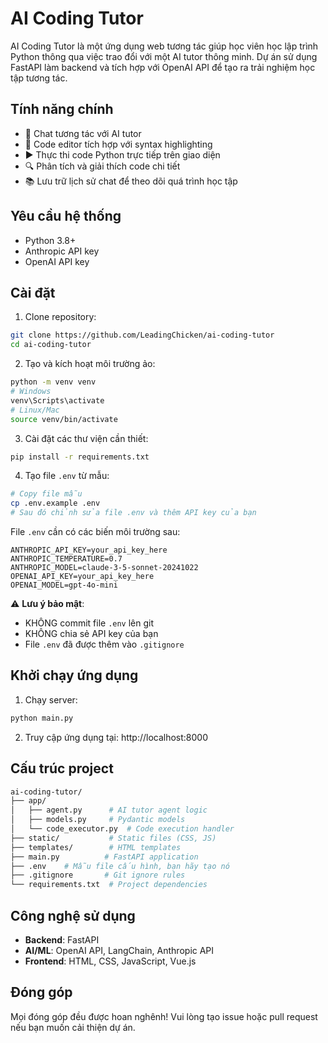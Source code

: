# AI Coding Tutor

AI Coding Tutor là một ứng dụng web tương tác giúp học viên học lập trình Python thông qua việc trao đổi với một AI tutor thông minh. Dự án sử dụng FastAPI làm backend và tích hợp với OpenAI API để tạo ra trải nghiệm học tập tương tác.

## Tính năng chính

- 💬 Chat tương tác với AI tutor
- 📝 Code editor tích hợp với syntax highlighting
- ▶️ Thực thi code Python trực tiếp trên giao diện
- 🔍 Phân tích và giải thích code chi tiết
- 📚 Lưu trữ lịch sử chat để theo dõi quá trình học tập

## Yêu cầu hệ thống

- Python 3.8+
- Anthropic API key
- OpenAI API key

## Cài đặt

1. Clone repository:

```bash
git clone https://github.com/LeadingChicken/ai-coding-tutor
cd ai-coding-tutor
```

2. Tạo và kích hoạt môi trường ảo:

```bash
python -m venv venv
# Windows
venv\Scripts\activate
# Linux/Mac
source venv/bin/activate
```

3. Cài đặt các thư viện cần thiết:

```bash
pip install -r requirements.txt
```

4. Tạo file `.env` từ mẫu:

```bash
# Copy file mẫu
cp .env.example .env
# Sau đó chỉnh sửa file .env và thêm API key của bạn
```

File `.env` cần có các biến môi trường sau:

```
ANTHROPIC_API_KEY=your_api_key_here
ANTHROPIC_TEMPERATURE=0.7
ANTHROPIC_MODEL=claude-3-5-sonnet-20241022
OPENAI_API_KEY=your_api_key_here
OPENAI_MODEL=gpt-4o-mini
```

⚠️ **Lưu ý bảo mật**:

- KHÔNG commit file `.env` lên git
- KHÔNG chia sẻ API key của bạn
- File `.env` đã được thêm vào `.gitignore`

## Khởi chạy ứng dụng

1. Chạy server:

```bash
python main.py
```

2. Truy cập ứng dụng tại: http://localhost:8000

## Cấu trúc project

```bash
ai-coding-tutor/
├── app/
│   ├── agent.py      # AI tutor agent logic
│   ├── models.py     # Pydantic models
│   └── code_executor.py  # Code execution handler
├── static/           # Static files (CSS, JS)
├── templates/        # HTML templates
├── main.py          # FastAPI application
├── .env    # Mẫu file cấu hình, bạn hãy tạo nó
├── .gitignore       # Git ignore rules
└── requirements.txt  # Project dependencies
```

## Công nghệ sử dụng

- **Backend**: FastAPI
- **AI/ML**: OpenAI API, LangChain, Anthropic API
- **Frontend**: HTML, CSS, JavaScript, Vue.js

## Đóng góp

Mọi đóng góp đều được hoan nghênh! Vui lòng tạo issue hoặc pull request nếu bạn muốn cải thiện dự án.
